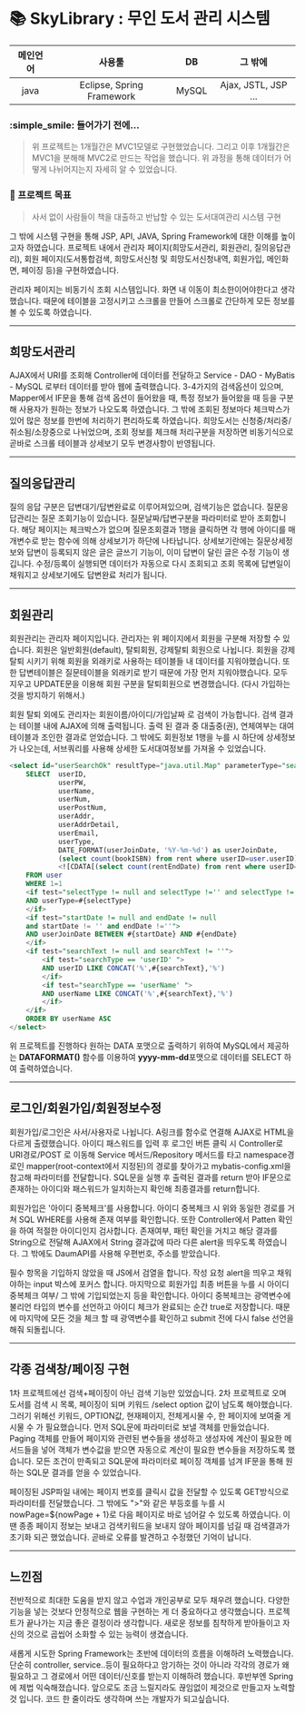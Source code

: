 # :books: SkyLibrary : 무인 도서 관리 시스템


|메인언어|사용툴|DB|그 밖에|
|:--:|:--:|:--:|:--:|
|java|Eclipse, Spring Framework|MySQL|Ajax, JSTL, JSP ...|


### :simple_smile: 들어가기 전에...
 > 위 프로젝트는 1개월간은 MVC1모델로 구현했었습니다. 그리고 이후 1개월간은 MVC1을 분해해 MVC2로 만드는 작업을 했습니다. 위 과정을 통해 데이터가 어떻게 나뉘어지는지 자세히 알 수 있었습니다.

### :star2: 프로젝트 목표
>사서 없이 사람들이 책을 대출하고 반납할 수 있는 도서대여관리 시스템 구현

 그 밖에 시스템 구현을 통해 JSP, API, JAVA, Spring Framework에 대한 이해를 높이고자 하였습니다. 프로젝트 내에서 관리자 페이지(희망도서관리, 회원관리, 질의응답관리), 회원 페이지(도서통합검색, 희망도서신청 및 희망도서신청내역, 회원가입, 메인화면, 페이징 등)을 구현하였습니다.


관리자 페이지는 비동기식 조회 시스템입니다. 
화면 내 이동이 최소한이어야한다고 생각했습니다. 때문에 테이블을 고정시키고 스크롤을 만들어 스크롤로 간단하게 모든 정보를 볼 수 있도록 하였습니다.

---

## 희망도서관리
AJAX에서 URI를 조회해 Controller에 데이터를 전달하고 Service - DAO - MyBatis - MySQL 로부터 데이터를 받아 웹에 출력했습니다. 3-4가지의 검색옵션이 있으며, Mapper에서 IF문을 통해 검색 옵션이 들어왔을 때, 특정 정보가 들어왔을 때 등을 구분해 사용자가 원하는 정보가 나오도록 하였습니다. 그 밖에 조회된 정보마다 체크박스가 있어 많은 정보를 한번에 처리하기 편리하도록 하였습니다.
희망도서는 신청중/처리중/취소됨/소장중으로 나뉘었으며, 조회 정보를 체크해 처리구분을 저장하면 비동기식으로 곧바로 스크롤 테이블과 상세보기 모두 변경사항이 반영됩니다.

---
## 질의응답관리
질의 응답 구분은 답변대기/답변완료로 이루어져있으며, 검색기능은 없습니다.
질문응답관리는 질문 조회기능이 있습니다. 질문날짜/답변구분을 파라미터로 받아 조회합니다. 해당 페이지는 체크박스가 없으며 질문조회결과 1행을 클릭하면 각 행에 아이디를 매개변수로 받는 함수에 의해 상세보기가 하단에 나타납니다. 상세보기란에는 질문상세정보와 답변이 등록되지 않은 글은 글쓰기 기능이, 이미 답변이 달린 글은 수정 기능이 생깁니다. 수정/등록이 실행되면 데이터가 자동으로 다시 조회되고 조회 목록에 답변일이 채워지고 상세보기에도 답변완료 처리가 됩니다.

---

## 회원관리
회원관리는 관리자 페이지입니다. 관리자는 위 페이지에서 회원을 구분해 저장할 수 있습니다. 회원은 일반회원(default), 탈퇴회원, 강제탈퇴 회원으로 나뉩니다.
회원을 강제탈퇴 시키기 위해 회원을 외래키로 사용하는 테이블들 내 데이터를 지워야했습니다. 또한 답변테이블은 질문테이블을 외래키로 받기 때문에 가장 먼저 지워야했습니다. 모두 지우고 UPDATE문을 이용해 회원 구분을 탈퇴회원으로 변경했습니다. (다시 가입하는 것을 방지하기 위해서.)

회원 탈퇴 외에도 관리자는 회원이름/아이디/가입날짜 로 검색이 가능합니다. 검색 결과는 테이블 내에 AJAX에 의해 출력됩니다. 출력 된 결과 중 대출중(권), 연체여부는 대여테이블과 조인한 결과로 얻었습니다. 그 밖에도 회원정보 1행을 누를 시 하단에 상세정보가 나오는데, 서브쿼리를 사용해 상세한 도서대여정보를 가져올 수 있었습니다.

```sql
<select id="userSearchOk" resultType="java.util.Map" parameterType="searchVO">
	SELECT  userID,
			userPW,
			userName,
			userNum,
			userPostNum, 
			userAddr,
			userAddrDetail,
			userEmail,
			userType,
			DATE_FORMAT(userJoinDate, '%Y-%m-%d') as userJoinDate,
			(select count(bookISBN) from rent where userID=user.userID) as rentCount,
			<![CDATA[(select count(rentEndDate) from rent where userID=user.userID and rentEndDate < curdate()) as lateRentCount]]>
	FROM user
	WHERE 1=1
	<if test="selectType != null and selectType !='' and selectType != 3">
	AND userType=#{selectType}
	</if>
	<if test="startDate != null and endDate != null 
	and startDate != '' and endDate !=''">
	AND userJoinDate BETWEEN #{startDate} AND #{endDate}
	</if>
	<if test="searchText != null and searchText != ''">
		<if test="searchType == 'userID' ">
		AND userID LIKE CONCAT('%',#{searchText},'%')
		</if>
		<if test="searchType == 'userName' ">
		AND userName LIKE CONCAT('%',#{searchText},'%')
		</if>
	</if>
	ORDER BY userName ASC
</select>
```
위 프로젝트를 진행하다 원하는 DATA 포맷으로 출력하기 위하여 MySQL에서 제공하는 **DATAFORMAT()** 함수를 이용하여 **yyyy-mm-dd**포맷으로 데이터를 SELECT 하여 출력하였습니다.



---
## 로그인/회원가입/회원정보수정
회원가입/로그인은 사서/사용자로 나뉩니다. A링크를 함수로 연결해 AJAX로 HTML을 다르게 출렸했습니다. 아이디 패스워드를 입력 후 로그인 버튼 클릭 시 Controller로 URI경로/POST 로 이동해 Service 메서드/Repository 메서드를 타고 namespace경로인 mapper(root-context에서 지정된)의 경로를 찾아가고 mybatis-config.xml을 참고해 파라미터를 전달합니다. SQL문을 실행 후 출력된 결과를 return 받아 IF문으로 존재하는 아이디와 패스워드가 일치하는지 확인해 최종결과를 return합니다.

회원가입은 '아이디 중복체크'를 사용합니다. 아이디 중복체크 시 위와 동일한 경로를 거쳐 SQL WHERE를 사용해 존재 여부를 확인합니다. 또한 Controller에서 Patten 확인을 하여 적절한 아이디인지 검사합니다. 존재여부, 패턴 확인을 거치고 해당 결과를 String으로 전달해 AJAX에서 String 결과값에 따라 다른 alert을 띄우도록 하였습니다. 그 밖에도 DaumAPI를 사용해 우편번호, 주소를 받았습니다.

필수 항목을 기입하지 않았을 때 JS에서 검열을 합니다. 작성 요청 alert을 띄우고 채워야하는 input 박스에 포커스 합니다. 마지막으로 회원가입 최종 버튼을 누를 시 아이디 중복체크 여부/ 그 밖에 기입되었는지 등을 확인합니다. 아이디 중복체크는 광역변수에 불리언 타입의 변수를 선언하고 아이디 체크가 완료되는 순간 true로 저장합니다. 때문에 마지막에 모든 것을 체크 할 때 광역변수를 확인하고 submit 전에 다시 false 선언을 해줘 되돌립니다.

---
## 각종 검색창/페이징 구현
1차 프로젝트에선 검색+페이징이 아닌 검색 기능만 있었습니다. 2차 프로젝트로 오며 도서를 검색 시 목록, 페이징이 되며 키워드
/select option 값이 남도록 해야했습니다. 그러기 위해선 키워드, OPTION값, 현재페이지, 전체게시물 수, 한 페이지에 보여줄 게시물 수 가 필요했습니다. 먼저 SQL문에 파라미터로 보낼 객체를 만들었습니다. Paging 객체를 만들어 페이지와 관련된 변수들을 생성하고 생성자에 계산이 필요한 메서드들을 넣어 객체가 변수값을 받으면 자동으로 계산이 필요한 변수들을 저장하도록 했습니다. 모든 조건이 만족되고 SQL문에 파라미터로 페이징 객체를 넘겨 IF문을 통해 원하는 SQL문 결과를 얻을 수 있었습니다.

페이징된 JSP파일 내에는 페이지 번호를 클릭시 값을 전달할 수 있도록 GET방식으로 파라미터를 전달했습니다. 그 밖에도 ">"와 같은 부등호를 누를 시 nowPage=${nowPage + 1}로 다음 페이지로 바로 넘어갈 수 있도록 하였습니다. 이땐 종종 페이지 정보는 보내고 검색키워드을 보내지 않아 페이지를 넘길 때 검색결과가 초기화 되곤 했었습니다. 곧바로 오류를 발견하고 수정했던 기억이 납니다.

---

## 느낀점
전반적으로 최대한 도움을 받지 않고 수업과 개인공부로 모두 채우려 했습니다. 다양한 기능을 넣는 것보다 안정적으로 웹을 구현하는 게 더 중요하다고 생각했습니다. 프로젝트가 끝나가는 지금 좋은 결정이라 생각합니다. 새로운 정보를 침착하게 받아들이고 자신의 것으로 곱씹어 소화할 수 있는 능력이 생겼습니다.

새롭게 시도한 Spring Framework는 초반에 데이터의 흐름을 이해하려 노력했습니다. 단순히 controller, service..등이 필요하다고 암기하는 것이 아니라 각각의 경로가 왜 필요하고 그 경로에서 어떤 데이터/신호를 받는지 이해하려 했습니다. 후반부엔 Spring에 제법 익숙해졌습니다. 앞으로도 조금 느릴지라도 끊임없이 제것으로 만들고자 노력할 것 입니다. 코드 한 줄이라도 생각하며 쓰는 개발자가 되고싶습니다.
